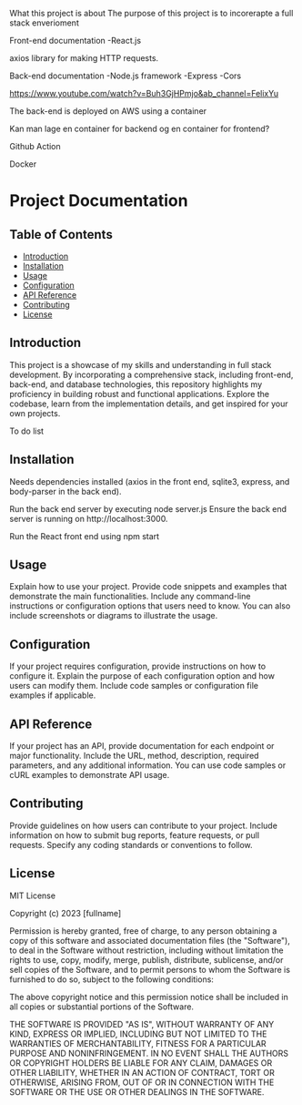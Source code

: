 
What this project is about
The purpose of this project is to incorerapte a full stack enverioment


Front-end documentation 
-React.js 

axios library for making HTTP requests.

Back-end documentation 
-Node.js framework
-Express
-Cors 

https://www.youtube.com/watch?v=Buh3GjHPmjo&ab_channel=FelixYu

The back-end is deployed on AWS using a container

Kan man lage en container for backend og en container for frontend? 


Github Action 

Docker

# Project Documentation

## Table of Contents
- [Introduction](#introduction)
- [Installation](#installation)
- [Usage](#usage)
- [Configuration](#configuration)
- [API Reference](#api-reference)
- [Contributing](#contributing)
- [License](#license)

## Introduction

This project is a showcase of my skills and understanding in full stack development. By incorporating a comprehensive stack, including front-end, back-end, and database technologies, this repository highlights my proficiency in building robust and functional applications. Explore the codebase, learn from the implementation details, and get inspired for your own projects.

To do list 


## Installation

Needs dependencies installed (axios in the front end, sqlite3, express, and body-parser in the back end).

Run the back end server by executing node server.js 
Ensure the back end server is running on http://localhost:3000.

Run the React front end using npm start 




## Usage
Explain how to use your project. Provide code snippets and examples that demonstrate the main functionalities. Include any command-line instructions or configuration options that users need to know. You can also include screenshots or diagrams to illustrate the usage.

## Configuration
If your project requires configuration, provide instructions on how to configure it. Explain the purpose of each configuration option and how users can modify them. Include code samples or configuration file examples if applicable.

## API Reference
If your project has an API, provide documentation for each endpoint or major functionality. Include the URL, method, description, required parameters, and any additional information. You can use code samples or cURL examples to demonstrate API usage.

## Contributing
Provide guidelines on how users can contribute to your project. Include information on how to submit bug reports, feature requests, or pull requests. Specify any coding standards or conventions to follow.

## License

MIT License

Copyright (c) 2023 [fullname]

Permission is hereby granted, free of charge, to any person obtaining a copy
of this software and associated documentation files (the "Software"), to deal
in the Software without restriction, including without limitation the rights
to use, copy, modify, merge, publish, distribute, sublicense, and/or sell
copies of the Software, and to permit persons to whom the Software is
furnished to do so, subject to the following conditions:

The above copyright notice and this permission notice shall be included in all
copies or substantial portions of the Software.

THE SOFTWARE IS PROVIDED "AS IS", WITHOUT WARRANTY OF ANY KIND, EXPRESS OR
IMPLIED, INCLUDING BUT NOT LIMITED TO THE WARRANTIES OF MERCHANTABILITY,
FITNESS FOR A PARTICULAR PURPOSE AND NONINFRINGEMENT. IN NO EVENT SHALL THE
AUTHORS OR COPYRIGHT HOLDERS BE LIABLE FOR ANY CLAIM, DAMAGES OR OTHER
LIABILITY, WHETHER IN AN ACTION OF CONTRACT, TORT OR OTHERWISE, ARISING FROM,
OUT OF OR IN CONNECTION WITH THE SOFTWARE OR THE USE OR OTHER DEALINGS IN THE
SOFTWARE.

